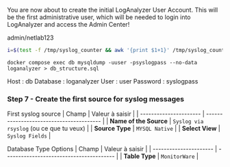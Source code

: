 You are now about to create the initial LogAnalyzer User Account.
This will be the first administrative user, which will be needed to login into LogAnalyzer and access the Admin Center!

admin/netlab123




```bash
i=$(test -f /tmp/syslog_counter && awk '{print $1+1}' /tmp/syslog_counter || echo 1); echo "$i" > /tmp/syslog_counter; MSG="TEST $i $(date +'%F %T') from $(hostname)"; echo "$MSG"; logger -n 192.168.1.26 -P 514 -d "$MSG" --priority user.info --tag test-log
```




```
docker compose exec db mysqldump -uuser -psyslogpass --no-data loganalyzer > db_structure.sql
```


Host :     db
Database : loganalyzer
User :     user
Password : syslogpass





### Step 7 - Create the first source for syslog messages

First syslog source
| Champ                  | Valeur à saisir                          |
| ---------------------- | ---------------------------------------- |
| **Name of the Source** | `Syslog via rsyslog` (ou ce que tu veux) |
| **Source Type**        | `MYSQL Native`                           |
| **Select View**        | `Syslog Fields`                          |

Database Type Options
| Champ                  | Valeur à saisir                          |
| ---------------------- | ---------------------------------------- |
| **Table Type**         | `MonitorWare`                                  |


